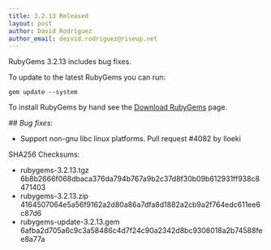 ```yaml
---
title: 3.2.13 Released
layout: post
author: David Rodríguez
author_email: deivid.rodriguez@riseup.net
---
```


RubyGems 3.2.13 includes bug fixes.

To update to the latest RubyGems you can run:

    gem update --system

To install RubyGems by hand see the [Download RubyGems][download] page.


_## Bug fixes:_

* Support non-gnu libc linux platforms. Pull request #4082 by lloeki


SHA256 Checksums:

* rubygems-3.2.13.tgz  
  6b8b2666f068dbaca376da794b767a9b2c37d8f30b09b612931ff938c8471403
* rubygems-3.2.13.zip  
  4164507064e5a56f9162a2d80a86a7dfa8d1882a2cb9a2f764edc611ee6c87d6
* rubygems-update-3.2.13.gem  
  6afba2d705a6c9c3a58486c4d7f24c90a2342d8bc9308018a2b74588fee8a77a


[download]: https://rubygems.org/pages/download

